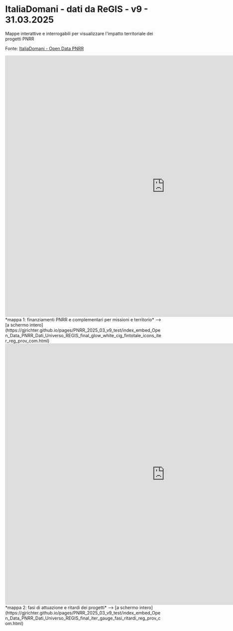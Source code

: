 # ItaliaDomani - dati da ReGIS - v9 - 31.03.2025

Mappe interattive e interrogabili per visualizzare l'impatto territoriale dei progetti PNRR

Fonte: <a href="https://www.italiadomani.gov.it/content/sogei-ng/it/it/catalogo-open-data.html?orderby=%40jcr%3Acontent%2FobservationDateInEvidence&sort=desc" target="_blank">ItaliaDomani - Open Data PNRR</a>  

<iframe id="map1" width="1024px" height="840" frameborder="0" scrolling="no" marginheight="0" marginwidth="0" src="https://gjrichter.github.io/pages/PNRR_2025_03_v9_test/index_embed_Open_Data_PNRR_Dati_Universo_REGIS_final_glow_white_cig_fintotale_icons_iter_reg_prov_com.html?legend=1"></iframe>
*mappa 1: finanziamenti PNRR e complementari per missioni e territorio*  --> [a schermo intero](https://gjrichter.github.io/pages/PNRR_2025_03_v9_test/index_embed_Open_Data_PNRR_Dati_Universo_REGIS_final_glow_white_cig_fintotale_icons_iter_reg_prov_com.html)



<iframe id="map2" width="1024px" height="840" frameborder="0" scrolling="no" marginheight="0" marginwidth="0" src="https://gjrichter.github.io/pages/PNRR_2025_03_v9_test/index_embed_Open_Data_PNRR_Dati_Universo_REGIS_final_iter_gauge_fasi_ritardi_reg_prov_com.html?legend=1"></iframe>
*mappa 2: fasi di attuazione e ritardi dei progetti*  --> [a schermo intero](https://gjrichter.github.io/pages/PNRR_2025_03_v9_test/index_embed_Open_Data_PNRR_Dati_Universo_REGIS_final_iter_gauge_fasi_ritardi_reg_prov_com.html)

